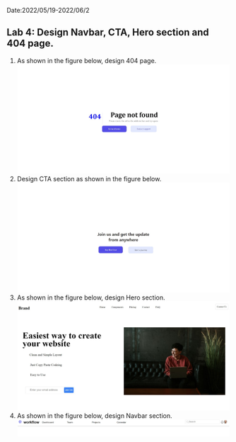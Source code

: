 Date:2022/05/19-2022/06/2
## Lab 4: Design Navbar, CTA, Hero section and 404 page.
1. As shown in the figure below, design 404 page.
   ![404](404page.jpeg)
2. Design CTA section as shown in the figure below.
   ![cta](cta.jpeg)
3. As shown in the figure below, design Hero section.
   ![hero](hero.jpeg)
4. As shown in the figure below, design Navbar section.
   ![nav](nav.jpeg)